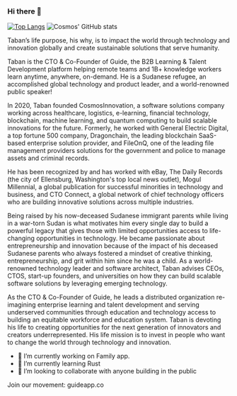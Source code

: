 ### Hi there 👋

<!--
**cosmosinnovate/cosmosinnovate** is a ✨ _special_ ✨ repository because its `README.md` (this file) appears on your GitHub profile.

Here are some ideas to get you started:

- 🔭 I’m currently working on ...
- 🌱 I’m currently learning ...
- 👯 I’m looking to collaborate on ...
- 🤔 I’m looking for help with ...
- 💬 Ask me about ...
- 📫 How to reach me: ...
- 😄 Pronouns: ...
- ⚡ Fun fact: ...
-->

[![Top Langs](https://github-readme-stats.vercel.app/api/top-langs/?username=anuraghazra&hide_progress=false)](https://github.com/anuraghazra/github-readme-stats)
![Cosmos' GitHub stats](https://github-readme-stats.vercel.app/api?username=cosmosinnovate&show_icons=true&theme=radical)

Taban’s life purpose, his why, is to impact the world through technology and innovation globally and create sustainable solutions that serve humanity.

Taban is the CTO & Co-Founder of Guide, the B2B Learning & Talent Development platform helping remote teams and 1B+ knowledge workers learn anytime, anywhere, on-demand. He is a Sudanese refugee, an accomplished global technology and product leader, and a world-renowned public speaker!

In 2020, Taban founded CosmosInnovation, a software solutions company working across healthcare, logistics, e-learning, financial technology, blockchain, machine learning, and quantum computing to build scalable innovations for the future. Formerly, he worked with General Electric Digital, a top fortune 500 company, Dragonchain, the leading blockchain SaaS-based enterprise solution provider, and FileOnQ, one of the leading file management providers solutions for the government and police to manage assets and criminal records.

He has been recognized by and has worked with eBay, The Daily Records (the city of Ellensburg, Washington's top local news outlet), Mogul Millennial, a global publication for successful minorities in technology and business, and CTO Connect, a global network of chief technology officers who are building innovative solutions across multiple industries.

Being raised by his now-deceased Sudanese immigrant parents while living in a war-torn Sudan is what motivates him every single day to build a powerful legacy that gives those with limited opportunities access to life-changing opportunities in technology.
He became passionate about entrepreneurship and innovation because of the impact of his deceased Sudanese parents who always fostered a mindset of creative thinking, entrepreneurship, and grit within him since he was a child. As a world-renowned technology leader and software architect, Taban advises CEOs, CTOS, start-up founders, and universities on how they can build scalable software solutions by leveraging emerging technology.

As the CTO & Co-Founder of Guide, he leads a distributed organization re-imagining enterprise learning and talent development and serving underserved communities through education and technology access to building an equitable workforce and education system.
Taban is devoting his life to creating opportunities for the next generation of innovators and creators underrepresented. His life mission is to invest in people who want to change the world through technology and innovation.




- 🔭 I’m currently working on Family app.
- 🌱 I’m currently learning Rust
- 👯 I’m looking to collaborate with anyone building in the public

Join our movement: guideapp.co
